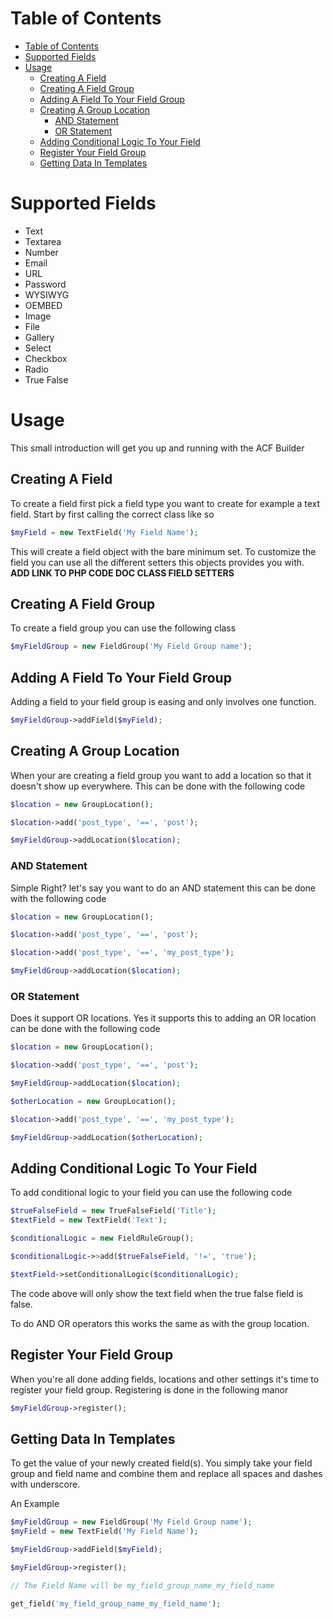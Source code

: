 Table of Contents
=================

- [Table of Contents](#table-of-contents)
- [Supported Fields](#supported-fields)
- [Usage](#usage)
  - [Creating A Field](#creating-a-field)
  - [Creating A Field Group](#creating-a-field-group)
  - [Adding A Field To Your Field Group](#adding-a-field-to-your-field-group)
  - [Creating A Group Location](#creating-a-group-location)
    - [AND Statement](#and-statement)
    - [OR Statement](#or-statement)
  - [Adding Conditional Logic To Your Field](#adding-conditional-logic-to-your-field)
  - [Register Your Field Group](#register-your-field-group)
  - [Getting Data In Templates](#getting-data-in-templates)

# Supported Fields
- Text
- Textarea
- Number
- Email
- URL
- Password
- WYSIWYG
- OEMBED
- Image
- File
- Gallery
- Select
- Checkbox
- Radio
- True False

# Usage
This small introduction will get you up and running with the ACF Builder

## Creating A Field
To create a field first pick a field type you want to create for example a text field. Start by first calling the correct class like so

```php
$myField = new TextField('My Field Name');
```

This will create a field object with the bare minimum set. To customize the field you can use all the different setters this objects provides you with. **ADD LINK TO PHP CODE DOC CLASS FIELD SETTERS**

## Creating A Field Group
To create a field group you can use the following class

```php
$myFieldGroup = new FieldGroup('My Field Group name');
```

## Adding A Field To Your Field Group
Adding a field to your field group is easing and only involves one function.

```php
$myFieldGroup->addField($myField);
```

## Creating A Group Location
When your are creating a field group you want to add a location so that it doesn't show up everywhere. This can be done with the following code

```php
$location = new GroupLocation();

$location->add('post_type', '==', 'post');

$myFieldGroup->addLocation($location);
```
### AND Statement
Simple Right? let's say you want to do an AND statement this can be done with the following code

```php
$location = new GroupLocation();

$location->add('post_type', '==', 'post');

$location->add('post_type', '==', 'my_post_type');

$myFieldGroup->addLocation($location);
```

### OR Statement
Does it support OR locations. Yes it supports this to adding an OR location can be done with the following code

```php
$location = new GroupLocation();

$location->add('post_type', '==', 'post');

$myFieldGroup->addLocation($location);

$otherLocation = new GroupLocation();

$location->add('post_type', '==', 'my_post_type');

$myFieldGroup->addLocation($otherLocation);
```

## Adding Conditional Logic To Your Field
To add conditional logic to your field you can use the following code

```php
$trueFalseField = new TrueFalseField('Title');
$textField = new TextField('Text');

$conditionalLogic = new FieldRuleGroup();

$conditionalLogic->>add($trueFalseField, '!=', 'true');

$textField->setConditionalLogic($conditionalLogic);
```

The code above will only show the text field when the true false field is false.

To do AND OR operators this works the same as with the group location.

## Register Your Field Group
When you're all done adding fields, locations and other settings it's time to register your field group. Registering is done in the following manor

```php
$myFieldGroup->register();
```

## Getting Data In Templates
To get the value of your newly created field(s). You simply take your field group and field name and combine them and replace all spaces and dashes with underscore.

An Example

```php
$myFieldGroup = new FieldGroup('My Field Group name');
$myField = new TextField('My Field Name');

$myFieldGroup->addField($myField);

$myFieldGroup->register();

// The Field Name will be my_field_group_name_my_field_name

get_field('my_field_group_name_my_field_name');
```
